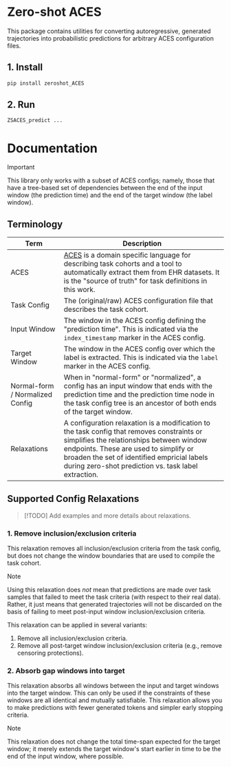 # Zero-shot ACES

This package contains utilities for converting autoregressive, generated trajectories into probabilistic
predictions for arbitrary ACES configuration files.

## 1. Install

```bash
pip install zeroshot_ACES
```

## 2. Run

```bash
ZSACES_predict ...
```

# Documentation

> [!IMPORTANT]
> This library only works with a subset of ACES configs; namely, those that have a tree-based set of
> dependencies between the end of the input window (the prediction time) and the end of the target window (the
> label window).

## Terminology

| Term                            | Description                                                                                                                                                                                                                                                                            |
| ------------------------------- | -------------------------------------------------------------------------------------------------------------------------------------------------------------------------------------------------------------------------------------------------------------------------------------- |
| ACES                            | [ACES](https://eventstreamaces.readthedocs.io/en/latest/) is a domain specific language for describing task cohorts and a tool to automatically extract them from EHR datasets. It is the "source of truth" for task definitions in this work.                                         |
| Task Config                     | The (original/raw) ACES configuration file that describes the task cohort.                                                                                                                                                                                                             |
| Input Window                    | The window in the ACES config defining the "prediction time". This is indicated via the `index_timestamp` marker in the ACES config.                                                                                                                                                   |
| Target Window                   | The window in the ACES config over which the label is extracted. This is indicated via the `label` marker in the ACES config.                                                                                                                                                          |
| Normal-form / Normalized Config | When in "normal-form" or "normalized", a config has an input window that ends with the prediction time and the prediction time node in the task config tree is an ancestor of both ends of the target window.                                                                          |
| Relaxations                     | A configuration relaxation is a modification to the task config that removes constraints or simplifies the relationships between window endpoints. These are used to simplify or broaden the set of identified empricial labels during zero-shot prediction vs. task label extraction. |

## Supported Config Relaxations

> [!TODO]
> Add examples and more details about relaxations.

### 1. Remove inclusion/exclusion criteria

This relaxation removes all inclusion/exclusion criteria from the task config, but does not change the window
boundaries that are used to compile the task cohort.

> [!NOTE]
> Using this relaxation does _not_ mean that predictions are made over task samples that failed to meet the
> task criteria (with respect to their real data). Rather, it just means that generated trajectories will not
> be discarded on the basis of failing to meet post-input window inclusion/exclusion criteria.

This relaxation can be applied in several variants:

1. Remove all inclusion/exclusion criteria.
2. Remove all post-target window inclusion/exclusion criteria (e.g., remove censoring protections).

### 2. Absorb gap windows into target

This relaxation absorbs all windows between the input and target windows into the target window. This can only
be used if the constraints of these windows are all identical and mutually satisfiable. This relaxation allows
you to make predictions with fewer generated tokens and simpler early stopping criteria.

> [!NOTE]
> This relaxation does not change the total time-span expected for the target window; it merely extends the
> target window's start earlier in time to be the end of the input window, where possible.
